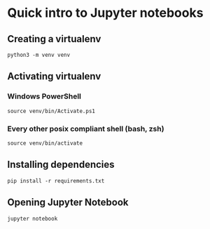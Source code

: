 # Quick intro to Jupyter notebooks

## Creating a virtualenv

`python3 -m venv venv`

## Activating virtualenv

### Windows PowerShell
`source venv/bin/Activate.ps1`

### Every other posix compliant shell (bash, zsh)
`source venv/bin/activate`

## Installing dependencies

`pip install -r requirements.txt`

## Opening Jupyter Notebook
`jupyter notebook`
